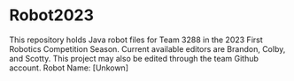 # Robot2023
This repository holds Java robot files for Team 3288 in the 2023 First Robotics Competition Season.
Current available editors are Brandon, Colby, and Scotty.
This project may also be edited through the team Github account.
Robot Name: [Unkown]

